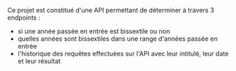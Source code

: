Ce projet est constitué d'une API permettant de déterminer à travers 3 endpoints : 
- si une année passée en entrée est bissextile ou non
- quelles années sont bissextiles dans une range d'années passée en entrée
- l'historique des requêtes effectuées sur l'API avec leur intitulé, leur date et leur résultat
  
